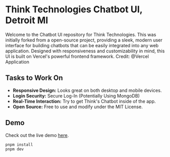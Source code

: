 # Think Technologies Chatbot UI, Detroit MI

Welcome to the Chatbot UI repository for Think Technologies. This was initially forked from a open-source project, providing a sleek, modern user interface for building chatbots that can be easily integrated into any web application. Designed with responsiveness and customizability in mind, this UI is built on Vercel's powerful frontend framework. 
Credit: @Vercel Application

## Tasks to Work On

- **Responsive Design:** Looks great on both desktop and mobile devices.
- **Login Security:** Secure Log-In (Potentially Using MongoDB)
- **Real-Time Interaction:** Try to get Think's Chatbot inside of the app.
- **Open Source:** Free to use and modify under the MIT License.

## Demo

Check out the live demo [here](https://your-demo-link.com).

```bash
pnpm install
pnpm dev
